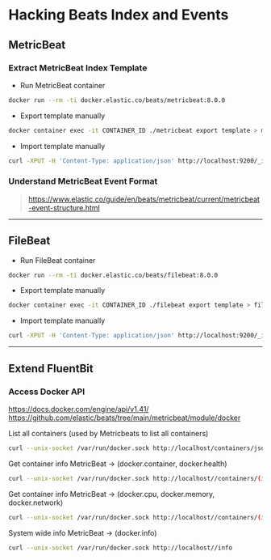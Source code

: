 # Hacking Beats Index and Events


## MetricBeat

### Extract MetricBeat Index Template

- Run MetricBeat container
```sh
docker run --rm -ti docker.elastic.co/beats/metricbeat:8.0.0
```

- Export template manually
```sh
docker container exec -it CONTAINER_ID ./metricbeat export template > metricbeat.template.json
```

- Import template manually
```sh
curl -XPUT -H 'Content-Type: application/json' http://localhost:9200/_index_template/metricbeat-8.0.1 -d@metricbeat.template.json
```

### Understand MetricBeat Event Format

> https://www.elastic.co/guide/en/beats/metricbeat/current/metricbeat-event-structure.html

____

## FileBeat

- Run FileBeat container
```sh
docker run --rm -ti docker.elastic.co/beats/filebeat:8.0.0
```

- Export template manually
```sh
docker container exec -it CONTAINER_ID ./filebeat export template > filebeat.template.json
```

- Import template manually
```sh
curl -XPUT -H 'Content-Type: application/json' http://localhost:9200/_index_template/filebeat-8.0.1 -d@filebeat.template.json
```


____

## Extend FluentBit

### Access Docker API

https://docs.docker.com/engine/api/v1.41/
https://github.com/elastic/beats/tree/main/metricbeat/module/docker

List all containers (used by Metricbeats to list all containers)
```sh
curl --unix-socket /var/run/docker.sock http://localhost/containers/json
```

Get container info MetricBeat -> (docker.container, docker.health)
```sh
curl --unix-socket /var/run/docker.sock http://localhost//containers/(id or name)/json
```

Get container info MetricBeat -> (docker.cpu, docker.memory, docker.network)
```sh
curl --unix-socket /var/run/docker.sock http://localhost//containers/(id or name)/stats
```

System wide info MetricBeat -> (docker.info)
```sh
curl --unix-socket /var/run/docker.sock http://localhost//info
```
